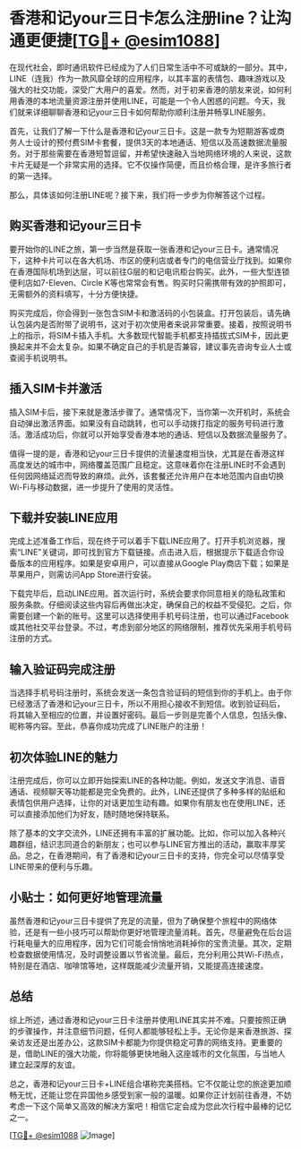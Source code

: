 # 香港和记your三日卡怎么注册line？让沟通更便捷[[TG💪+ @esim1088](https://t.me/s/esim1088)]

在现代社会，即时通讯软件已经成为了人们日常生活中不可或缺的一部分。其中，LINE（连我）作为一款风靡全球的应用程序，以其丰富的表情包、趣味游戏以及强大的社交功能，深受广大用户的喜爱。然而，对于初来香港的朋友来说，如何利用香港的本地流量资源注册并使用LINE，可能是一个令人困惑的问题。今天，我们就来详细聊聊香港和记your三日卡如何帮助你顺利注册并畅享LINE服务。

首先，让我们了解一下什么是香港和记your三日卡。这是一款专为短期游客或商务人士设计的预付费SIM卡套餐，提供3天的本地通话、短信以及高速数据流量服务。对于那些需要在香港短暂逗留，并希望快速融入当地网络环境的人来说，这款卡片无疑是一个非常实用的选择。它不仅操作简便，而且价格合理，是许多旅行者的第一选择。

那么，具体该如何注册LINE呢？接下来，我们将一步步为你解答这个过程。

## 购买香港和记your三日卡

要开始你的LINE之旅，第一步当然是获取一张香港和记your三日卡。通常情况下，这种卡片可以在各大机场、市区的便利店或者专门的电信营业厅找到。如果你在香港国际机场到达层，可以前往G层的和记电讯柜台购买。此外，一些大型连锁便利店如7-Eleven、Circle K等也常常会有售。购买时只需携带有效的护照即可，无需额外的资料填写，十分方便快捷。

购买完成后，你会得到一张包含SIM卡和激活码的小包装盒。打开包装后，请先确认包装内是否附带了说明书，这对于初次使用者来说非常重要。接着，按照说明书上的指示，将SIM卡插入手机。大多数现代智能手机都支持插拔式SIM卡，因此更换起来并不会太复杂。如果不确定自己的手机是否兼容，建议事先咨询专业人士或查阅手机说明书。

## 插入SIM卡并激活

插入SIM卡后，接下来就是激活步骤了。通常情况下，当你第一次开机时，系统会自动弹出激活界面。如果没有自动跳转，也可以手动拨打指定的服务号码进行激活。激活成功后，你就可以开始享受香港本地的通话、短信以及数据流量服务了。

值得一提的是，香港和记your三日卡提供的流量速度相当快，尤其是在香港这样高度发达的城市中，网络覆盖范围广且稳定。这意味着你在注册LINE时不会遇到任何因网络延迟而导致的麻烦。此外，该套餐还允许用户在本地范围内自由切换Wi-Fi与移动数据，进一步提升了使用的灵活性。

## 下载并安装LINE应用

完成上述准备工作后，现在终于可以着手下载LINE应用了。打开手机浏览器，搜索“LINE”关键词，即可找到官方下载链接。点击进入后，根据提示下载适合你设备版本的应用程序。如果是安卓用户，可以直接从Google Play商店下载；如果是苹果用户，则需访问App Store进行安装。

下载完毕后，启动LINE应用。首次运行时，系统会要求你同意相关的隐私政策和服务条款。仔细阅读这些内容后再做出决定，确保自己的权益不受侵犯。之后，你需要创建一个新的账号。这里可以选择使用手机号码注册，也可以通过Facebook或其他社交平台登录。不过，考虑到部分地区的网络限制，推荐优先采用手机号码注册的方式。

## 输入验证码完成注册

当选择手机号码注册时，系统会发送一条包含验证码的短信到你的手机上。由于你已经激活了香港和记your三日卡，所以不用担心接收不到短信。收到验证码后，将其输入至相应的位置，并设置好密码。最后一步则是完善个人信息，包括头像、昵称等内容。至此，恭喜你成功完成了LINE账户的注册！

## 初次体验LINE的魅力

注册完成后，你可以立即开始探索LINE的各种功能。例如，发送文字消息、语音通话、视频聊天等功能都是完全免费的。此外，LINE还提供了多种多样的贴纸和表情包供用户选择，让你的对话更加生动有趣。如果你有朋友也在使用LINE，还可以直接添加他们为好友，随时随地保持联系。

除了基本的文字交流外，LINE还拥有丰富的扩展功能。比如，你可以加入各种兴趣群组，结识志同道合的新朋友；也可以参与LINE官方推出的活动，赢取丰厚奖品。总之，在香港期间，有了香港和记your三日卡的支持，你完全可以尽情享受LINE带来的便利与乐趣。

## 小贴士：如何更好地管理流量

虽然香港和记your三日卡提供了充足的流量，但为了确保整个旅程中的网络体验，还是有一些小技巧可以帮助你更好地管理流量消耗。首先，尽量避免在后台运行耗电量大的应用程序，因为它们可能会悄悄地消耗掉你的宝贵流量。其次，定期检查数据使用情况，及时调整设置以节省流量。最后，充分利用公共Wi-Fi热点，特别是在酒店、咖啡馆等地，这样既能减少流量开销，又能提高连接速度。

## 总结

综上所述，通过香港和记your三日卡注册并使用LINE其实并不难。只要按照正确的步骤操作，并注意细节问题，任何人都能够轻松上手。无论你是来香港旅游、探亲访友还是出差办公，这款SIM卡都能为你提供稳定可靠的网络支持。更重要的是，借助LINE的强大功能，你将能够更快地融入这座城市的文化氛围，与当地人建立起深厚的友谊。

总之，香港和记your三日卡+LINE组合堪称完美搭档。它不仅能让您的旅途更加顺畅无忧，还能让您在异国他乡感受到家一般的温暖。如果你正计划前往香港，不妨考虑一下这个简单又高效的解决方案吧！相信它定会成为您此次行程中最棒的记忆之一。

[[TG💪+ @esim1088](https://t.me/s/esim1088) ![Image](https://i.postimg.cc/4NQfJmqS/Snipaste-2025-05-13-00-14-12.png)]